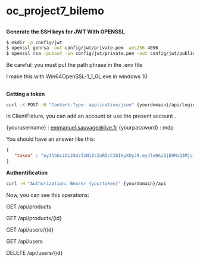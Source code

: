 # oc_project7_bilemo

##
**Generate the SSH keys for JWT With OPENSSL**

``` bash
$ mkdir -p config/jwt 
$ openssl genrsa -out config/jwt/private.pem -aes256 4096
$ openssl rsa -pubout -in config/jwt/private.pem -out config/jwt/public.pem
```
Be careful: you must put the path phrase in the .env file

I make this with Win64OpenSSL-1_1_0L.exe in windows 10

##
**Getting a token**

```bash
curl -X POST -H "Content-Type: application/json" {yourdomain}/api/login_check -d '{"username":"{yourusername}", "password":"{yourpassword}"}'

```

in ClientFixture, you can add an account or use the present account .

{yourusername} : emmanuel.sauvage@live.fr
{yourpassword} : mdp

You should have an answer like this:

```json
{
   "token" : "eyJhbGciOiJSUzI1NiIsInR5cCI6IkpXUyJ9.eyJleHAiOjE0MzQ3Mjc1MzYsInVzZXJuYW1lIjoia29ybGVvbiIsImlhdCI6IjE0MzQ2NDExMzYifQ.nh0L_wuJy6ZKIQWh6OrW5hdLkviTs1_bau2GqYdDCB0Yqy_RplkFghsuqMpsFls8zKEErdX5TYCOR7muX0aQvQxGQ4mpBkvMDhJ4-pE4ct2obeMTr_s4X8nC00rBYPofrOONUOR4utbzvbd4d2xT_tj4TdR_0tsr91Y7VskCRFnoXAnNT-qQb7ci7HIBTbutb9zVStOFejrb4aLbr7Fl4byeIEYgp2Gd7gY"
}
```

**Authentification**

```bash
curl -H "Authorization: Bearer {yourtoken}" {yourdomain}/api
```
Now, you can see this operations:

GET /api/products

GET /api/products/{id}

GET /api/users/{id}

GET /api/users

DELETE /api/users/{id}
